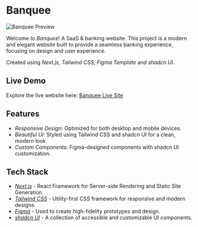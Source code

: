 # Banquee

![Banquee Preview](public/assets/banquee.png)

Welcome to *Banquee*! A SaaS & banking website. This project is a modern and elegant website built to provide a seamless banking experience, focusing on design and user experience.

Created using *Next.js*, *Tailwind CSS*, *Figma Template* and *shadcn UI*.


## Live Demo

Explore the live website here: [Banquee Live Site](https://banquee-ayeshaqadir.vercel.app/)

## Features

- *Responsive Design*: Optimized for both desktop and mobile devices.
- *Beautiful UI*: Styled using Tailwind CSS and shadcn UI for a clean, modern look.
- *Custom Components*: Figma-designed components with shadcn UI customization.

## Tech Stack

- *[Next.js](https://nextjs.org/)* - React Framework for Server-side Rendering and Static Site Generation.
- *[Tailwind CSS](https://tailwindcss.com/)* - Utility-first CSS framework for responsive and modern designs.
- *[Figma](https://figma.com/)* - Used to create high-fidelity prototypes and design.
- *[shadcn UI](https://ui.shadcn.dev/)* - A collection of accessible and customizable UI components.
